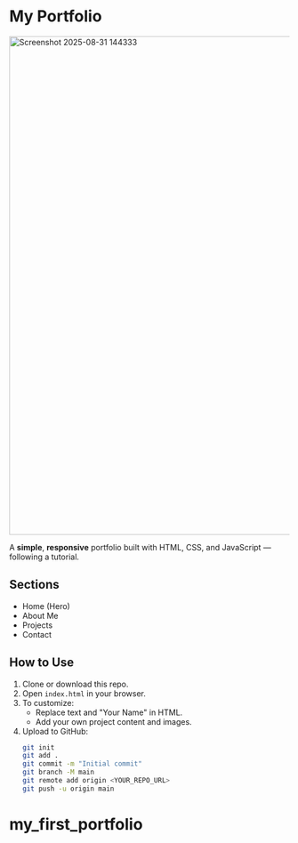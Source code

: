 ﻿# My Portfolio
<img width="1892" height="897" alt="Screenshot 2025-08-31 144333" src="https://github.com/user-attachments/assets/852d4840-f5b6-4c10-875f-42bbbbae7733" />

A **simple**, **responsive** portfolio built with HTML, CSS, and JavaScript — following a tutorial.

## Sections
- Home (Hero)
- About Me
- Projects
- Contact

## How to Use
1. Clone or download this repo.
2. Open `index.html` in your browser.
3. To customize:
   - Replace text and "Your Name" in HTML.
   - Add your own project content and images.
4. Upload to GitHub:
   ```bash
   git init
   git add .
   git commit -m "Initial commit"
   git branch -M main
   git remote add origin <YOUR_REPO_URL>
   git push -u origin main
# my_first_portfolio

